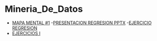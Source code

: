 # Mineria_De_Datos
- [MAPA MENTAL #1](https://github.com/Magaly20/Mineria_De_Datos/blob/master/MapaMental_1_1823340.pdf)
-[PRESENTACION REGRESION PPTX](https://github.com/valerianavarro99/Mineria_De_Datos/blob/master/Presentación_Regresión_002.pdf)
-[EJERCICIO REGRESION](https://github.com/valerianavarro99/Mineria_De_Datos/blob/master/EjercicioPresentación_Regresión_002.pdf)
- [EJERCICIOS I]()
